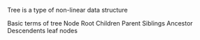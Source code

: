 Tree is a type of non-linear data structure

Basic terms of tree
Node
Root
Children
Parent
Siblings
Ancestor
Descendents
leaf nodes
